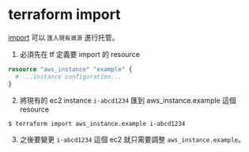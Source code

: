 # terraform import

[import](https://www.terraform.io/docs/commands/import.html) 可以 `匯入現有資源` 進行托管。



1. 必須先在 tf 定義要 import 的 resource 

```terraform
resource "aws_instance" "example" {
  # ...instance configuration...
}
```

2. 將現有的 ec2 instance `i-abcd1234` 匯到 aws_instance.example 這個 resource

```bash
$ terraform import aws_instance.example i-abcd1234
```

3. 之後要變更 `i-abcd1234` 這個 ec2 就只需要調整 `aws_instance.example`。